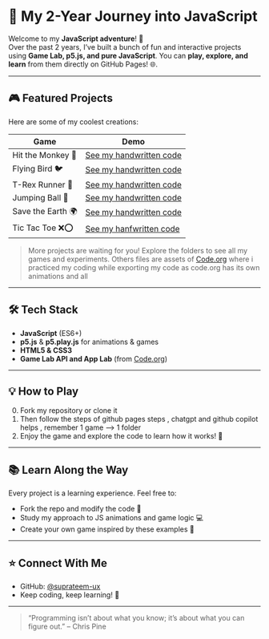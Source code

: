 # 🚀 My 2-Year Journey into JavaScript

Welcome to my **JavaScript adventure**! 🎉  
Over the past 2 years, I’ve built a bunch of fun and interactive projects using **Game Lab, p5.js, and pure JavaScript**. You can **play, explore, and learn** from them directly on GitHub Pages! 🌐. 

---

## 🎮 Featured Projects

Here are some of my coolest creations:

| Game | Demo |
|------|------|
| Hit the Monkey 🐒 | [See my handwritten code](./Hit%20the%20monkey/code.js) |
| Flying Bird 🐦 | [See my handwritten code](./Flying%20Bird/code.js) |
| T-Rex Runner 🦖 | [See my handwritten code](./T%20REX%20GAME/code.js) |
| Jumping Ball 🏀 | [See my handwritten code](./Jumping%20ball/code.js) |
| Save the Earth 🌍 | [See my handwritten code](./Save%20the%20Earth/code.js) |
| Tic Tac Toe ❌⭕ | [See my hanfwritten code](./Tic%20Tac%20Toe/code.js) |

> More projects are waiting for you! Explore the folders to see all my games and experiments. Others files are assets of [Code.org](https://code.org/) where i practiced my coding while exporting my code as code.org has its own animations and all 

---

## 🛠️ Tech Stack

- **JavaScript** (ES6+)
- **p5.js** & **p5.play.js** for animations & games
- **HTML5 & CSS3**
- **Game Lab API and App Lab** (from [Code.org](https://code.org/))
---

## 💡 How to Play
0. Fork my repository or clone it
1. Then follow the steps of github pages steps , chatgpt and github copilot helps , remember 1 game --> 1 folder
2. Enjoy the game and explore the code to learn how it works! 🎯

---

## 📚 Learn Along the Way

Every project is a learning experience. Feel free to:

- Fork the repo and modify the code 📝  
- Study my approach to JS animations and game logic 💻  
- Create your own game inspired by these examples 🚀

---

## ⭐ Connect With Me

- GitHub: [@suprateem-ux](https://github.com/suprateem-ux)  
- Keep coding, keep learning! 💪

---

> “Programming isn’t about what you know; it’s about what you can figure out.” – Chris Pine

